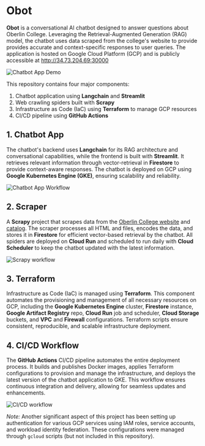 # Obot

**Obot** is a conversational AI chatbot designed to answer questions about Oberlin College. Leveraging the Retrieval-Augmented Generation (RAG) model, the chatbot uses data scraped from the college's website to provide provides accurate and context-specific responses to user queries. The application is hosted on Google Cloud Platform (GCP) and is publicly accessible at http://34.73.204.69:30000

![Chatbot App Demo](https://github.com/tnguyen2907/obot/tree/master/documentation/chatbot-app-demo.gif)

This repository contains four major components:
1. Chatbot application using **Langchain** and **Streamlit**
2. Web crawling spiders built with **Scrapy**
3. Infrastructure as Code (IaC) using **Terraform** to manage GCP resources
4. CI/CD pipeline using **GitHub Actions**

## 1. Chatbot App

The chatbot's backend uses **Langchain** for its RAG architecture and conversational capabilities, while the frontend is built with **Streamlit**. It retrieves relevant information through vector-retrieval in **Firestore** to provide context-aware responses. The chatbot is deployed on GCP using **Google Kubernetes Engine (GKE)**, ensuring scalability and reliability.

![Chatbot App Workflow](https://github.com/tnguyen2907/obot/tree/master/documentation/chatbot-workflow.png)

## 2. Scraper

A **Scrapy** project that scrapes data from the [Oberlin College website](https://www.oberlin.edu) and [catalog](https://www.catalog.oberlin.edu). The scraper processes all HTML and files, encodes the data, and stores it in **Firestore** for efficient vector-based retrieval by the chatbot. All spiders are deployed on **Cloud Run** and scheduled to run daily with **Cloud Scheduler** to keep the chatbot updated with the latest information.

![Scrapy workflow](https://github.com/tnguyen2907/obot/tree/master/documentation/scrapy-workflow.png)


## 3. Terraform

Infrastructure as Code (IaC) is managed using **Terraform**. This component automates the provisioning and management of all necessary resources on GCP, including the **Google Kubernetes Engine** cluster, **Firestore** instance, **Google Artifact Registry** repo, **Cloud Run** job and scheduler, **Cloud Storage** buckets, and **VPC** and **Firewall** configurations. Terraform scripts ensure consistent, reproducible, and scalable infrastructure deployment.

## 4. CI/CD Workflow

The **GitHub Actions** CI/CD pipeline automates the entire deployment process. It builds and publishes Docker images, applies Terraform configurations to provision and manage the infrastructure, and deploys the latest version of the chatbot application to GKE. This workflow ensures continuous integration and delivery, allowing for seamless updates and enhancements.

![CI/CD workflow](https://github.com/tnguyen2907/obot/tree/master/documentation/cicd-workflow.png)

*Note:* Another significant aspect of this project has been setting up authentication for various GCP services using IAM roles, service accounts, and workload identity federation. These configurations were managed through `gcloud` scripts (but not included in this repository).

